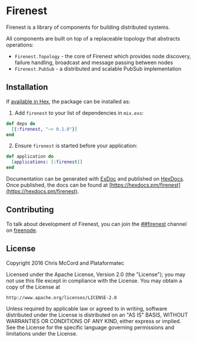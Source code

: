 # Firenest

Firenest is a library of components for building distributed systems.

All components are built on top of a replaceable topology that abstracts
operations:

  * `Firenest.Topology` - the core of Firenest which provides node
    discovery, failure handling, broadcast and message passing between
    nodes
  * `Firenest.PubSub` - a distributed and scalable PubSub implementation
  
## Installation

If [available in Hex](https://hex.pm/docs/publish), the package can be installed as:

  1. Add `firenest` to your list of dependencies in `mix.exs`:

  ```elixir
  def deps do
    [{:firenest, "~> 0.1.0"}]
  end
  ```

  2. Ensure `firenest` is started before your application:

  ```elixir
  def application do
    [applications: [:firenest]]
  end
  ```

Documentation can be generated with [ExDoc](https://github.com/elixir-lang/ex_doc)
and published on [HexDocs](https://hexdocs.pm). Once published, the docs can
be found at [https://hexdocs.pm/firenest](https://hexdocs.pm/firenest).

## Contributing

To talk about development of Firenest, you can join the [##firenest](http://webchat.freenode.net/?channels=##firenest) channel on [freenode](https://freenode.net/).

## License

Copyright 2016 Chris McCord and Plataformatec

Licensed under the Apache License, Version 2.0 (the "License");
you may not use this file except in compliance with the License.
You may obtain a copy of the License at

    http://www.apache.org/licenses/LICENSE-2.0

Unless required by applicable law or agreed to in writing, software
distributed under the License is distributed on an "AS IS" BASIS,
WITHOUT WARRANTIES OR CONDITIONS OF ANY KIND, either express or implied.
See the License for the specific language governing permissions and
limitations under the License.